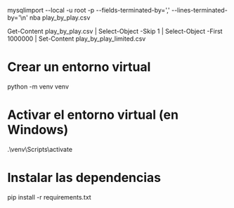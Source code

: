 mysqlimport --local -u root -p --fields-terminated-by=',' --lines-terminated-by='\n' nba play_by_play.csv

Get-Content play_by_play.csv | Select-Object -Skip 1 | Select-Object -First 1000000 | Set-Content play_by_play_limited.csv



# Crear un entorno virtual
python -m venv venv

# Activar el entorno virtual (en Windows)
.\venv\Scripts\activate

# Instalar las dependencias
pip install -r requirements.txt
